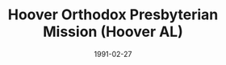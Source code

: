 ---
date: &id001 1991-02-27
end_date: null
location:
  address: null
  city: Hoover
  state: AL
minister:
- end: 1993-01-01
  name: Jon Smith
  start: 1991-01-01
  type: Pastor
ministers:
- Jon Smith
name: Hoover Orthodox Presbyterian Mission
names: null
origination_date: *id001
raw_data: 'ALABAMA

  Hoover

  Hoover Orthodox Presbyterian Mission  (February 27, 1991-April 16, 1994)

  (received from the Presbyterian Church in America)

  Pastor: Jon Smith, 1991-93

  '
received_from: null
states:
- AL
status:
  active: false
  end_date: 1994-04-16
  reason: null
  received_from: Presbyterian Church in America
  withdrawal_to: null
title: Hoover Orthodox Presbyterian Mission (Hoover AL)
year_established:
- 1991

---